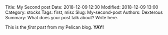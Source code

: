 Title: My Second post
Date: 2018-12-09 12:30
Modified: 2018-12-09 13:00
Category: stocks
Tags: first, misc
Slug: My-second-post
Authors: Dexterous
Summary: What does your post talk about? Write here.

This is the *first post* from my Pelican blog. **YAY!**